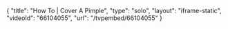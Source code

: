 {
    "title": "How To | Cover A Pimple",
    "type": "solo",
    "layout": "iframe-static",
    "videoId": "66104055",
    "url": "\/tvpembed\/66104055"
}